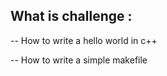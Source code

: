## What is challenge :

  -- How to write a hello world in c++

  -- How to write a simple makefile 

